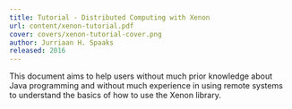 ```yaml
---
title: Tutorial - Distributed Computing with Xenon
url: content/xenon-tutorial.pdf
cover: covers/xenon-tutorial-cover.png
author: Jurriaan H. Spaaks
released: 2016
---
```

This document aims to help users without much prior knowledge about Java programming and without much experience in using remote systems to understand the basics of how to use the Xenon library.
